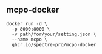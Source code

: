 ## mcpo-docker

```
docker run -d \
  -p 8000:8000 \
  -v path/for/your/setting.json \
  --name mcpo \
  ghcr.io/spectre-pro/mcpo-docker
```
